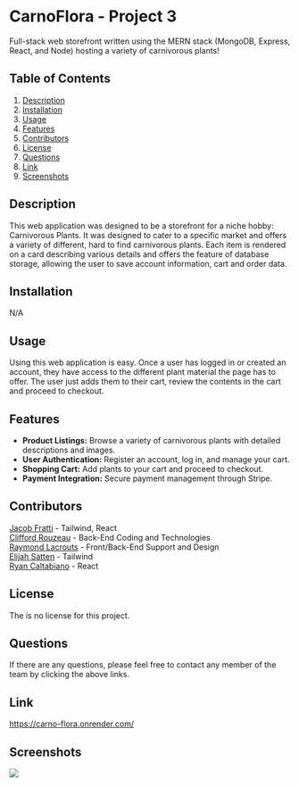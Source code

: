 # CarnoFlora - Project 3

Full-stack web storefront written using the MERN stack (MongoDB, Express, React, and Node) hosting a variety of carnivorous plants!

## Table of Contents

1. [Description](#description)
2. [Installation](#installation)
3. [Usage](#usage)
4. [Features](#features)
5. [Contributors](#contributors)
6. [License](#license)
7. [Questions](#questions)
8. [Link](#link)
9. [Screenshots](#screenshots)

## Description

This web application was designed to be a storefront for a niche hobby: Carnivorous Plants. It was designed to cater to a specific market and offers a variety of different, hard to find carnivorous plants.
Each item is rendered on a card describing various details and offers the feature of database storage, allowing the user to save account information, cart and order data. 

## Installation

N/A

## Usage

Using this web application is easy. Once a user has logged in or created an account, they have access to the different plant material the page has to offer. The user just adds them to their cart, review the contents in the cart and proceed to checkout.

## Features

- **Product Listings:** Browse a variety of carnivorous plants with detailed descriptions and images.
- **User Authentication:** Register an account, log in, and manage your cart.
- **Shopping Cart:** Add plants to your cart and proceed to checkout.
- **Payment Integration:** Secure payment management through Stripe.

## Contributors

[Jacob Fratti](https://github.com/FrattiJ/Carno-Flora) - Tailwind, React <br/>
[Clifford Rouzeau](https://github.com/cliffordrouzeau) - Back-End Coding and Technologies <br/>
[Raymond Lacrouts](https://github.com/Wolffkran) - Front/Back-End Support and Design <br/>
[Elijah Satten](https://github.com/elijahsatten) - Tailwind <br/>
[Ryan Caltabiano](https://github.com/Ryan9698) - React 

## License

The is no license for this project.

## Questions

If there are any questions, please feel free to contact any member of the team by clicking the above links.

## Link

https://carno-flora.onrender.com/

## Screenshots 

![](./Carno-Flora.gif)
